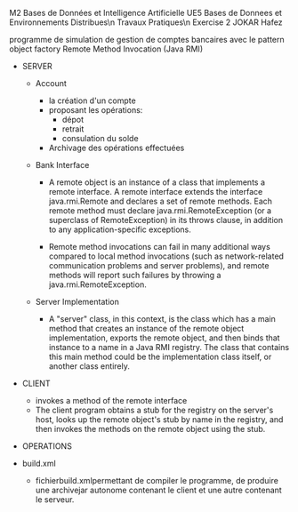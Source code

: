 M2 Bases de Données et Intelligence Artificielle
UE5 Bases de Donnees et Environnements Distribues\n 
Travaux Pratiques\n
Exercise 2
JOKAR Hafez

programme de simulation de gestion de comptes bancaires avec le pattern object factory
Remote Method Invocation (Java RMI)

- SERVER
    - Account
        - la création d'un compte
        - proposant les opérations:
            - dépot
            - retrait
            - consulation du solde
        - Archivage des opérations effectuées

    - Bank Interface
        - A remote object is an instance of a class that implements a remote interface. A remote interface extends the interface java.rmi.Remote and declares a set of remote methods. Each remote method must declare java.rmi.RemoteException (or a superclass of RemoteException) in its throws clause, in addition to any application-specific exceptions.
        
        - Remote method invocations can fail in many additional ways compared to local method invocations (such as network-related communication problems and server problems), and remote methods will report such failures by throwing a java.rmi.RemoteException.

    - Server Implementation
        - A "server" class, in this context, is the class which has a main method that creates an instance of the remote object implementation, exports the remote object, and then binds that instance to a name in a Java RMI registry. The class that contains this main method could be the implementation class itself, or another class entirely.
        
- CLIENT
    - invokes a method of the remote interface
    - The client program obtains a stub for the registry on the server's host, looks up the remote object's stub by name in the registry, and then invokes the methods on the remote object using the stub.


- OPERATIONS

- build.xml
    - fichierbuild.xmlpermettant de compiler le programme, de produire une archivejar autonome contenant le client et une autre contenant le serveur.
